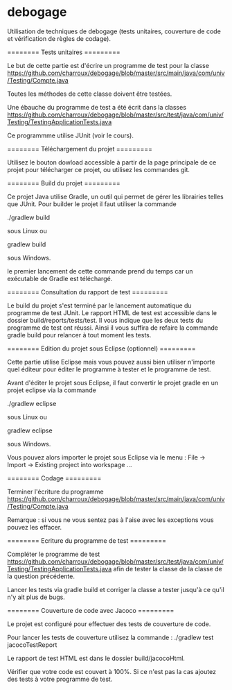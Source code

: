 debogage
========

Utilisation de techniques de debogage (tests unitaires, couverture de code et vérification de règles de codage).

======== Tests unitaires =========

Le but de cette partie est d'écrire un programme de test pour la classe https://github.com/charroux/debogage/blob/master/src/main/java/com/univ/Testing/Compte.java

Toutes les méthodes de cette classe doivent être testées.

Une ébauche du programme de test a été écrit dans la classes https://github.com/charroux/debogage/blob/master/src/test/java/com/univ/Testing/TestingApplicationTests.java

Ce programmme utilise JUnit (voir le cours).

======== Téléchargement du projet =========

Utilisez le bouton dowload accessible à partir de la page principale de ce projet pour télécharger ce projet, ou utilisez les commandes git.

======== Build du projet =========

Ce projet Java utilise Gradle, un outil qui permet de gérer les librairies telles que JUnit. Pour builder le projet il faut utiliser la commande 

./gradlew build			

sous Linux ou

gradlew build			

sous Windows.

le premier lancement de cette commande prend du temps car un exécutable de Gradle est téléchargé.

======== Consultation du rapport de test =========

Le build du projet s'est terminé par le lancement automatique du programme de test JUnit. Le rapport HTML de test est accessible dans le dossier build/reports/tests/test. Il vous indique que les deux tests du programme de test ont réussi. Ainsi il vous suffira de refaire la commande gradle build pour relancer à tout moment les tests.

======== Edition du projet sous Eclipse (optionnel) =========

Cette partie utilise Eclipse mais vous pouvez aussi bien utiliser n'importe quel éditeur pour éditer le programme à tester et le programme de test.

Avant d'éditer le projet sous Eclipse, il faut convertir le projet gradle en un projet eclipse via la commande

./gradlew eclipse		

sous Linux ou

gradlew eclipse		

sous Windows.

Vous pouvez alors importer le projet sous Eclipse via le menu : File -> Import -> Existing project into workspage ...

======== Codage =========

Terminer l'écriture du programme https://github.com/charroux/debogage/blob/master/src/main/java/com/univ/Testing/Compte.java

Remarque : si vous ne vous sentez pas  à l'aise avec les exceptions vous pouvez les effacer.

======== Ecriture du programme de test =========

Compléter le programme de test https://github.com/charroux/debogage/blob/master/src/test/java/com/univ/Testing/TestingApplicationTests.java
afin de tester la classe de la classe de la question précédente.

Lancer les tests via gradle build et corriger la classe a tester jusqu'à ce qu'il n'y ait plus de bugs.

======== Couverture de code avec Jacoco =========

Le projet est configuré pour effectuer des tests de couverture de code. 

Pour lancer les tests de couverture utilisez la commande : ./gradlew test jacocoTestReport

Le rapport de test HTML est dans le dossier build/jacocoHtml.

Vérifier que votre code est couvert à 100%. Si ce n'est pas la cas ajoutez des tests à votre programme de test.

